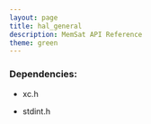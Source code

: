 ```yaml
---
layout: page
title: hal_general
description: MemSat API Reference
theme: green
---
```



### Dependencies:

* xc.h
  * stdint.h
  
